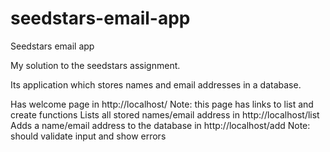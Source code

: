 # seedstars-email-app
Seedstars email app

My solution to the seedstars assignment.

Its application which stores names and email addresses in a database.

Has welcome page in http://localhost/ 
Note: this page has links to list and create functions
Lists all stored names/email address in http://localhost/list
Adds a name/email address to the database in http://localhost/add 
Note: should validate input and show errors

